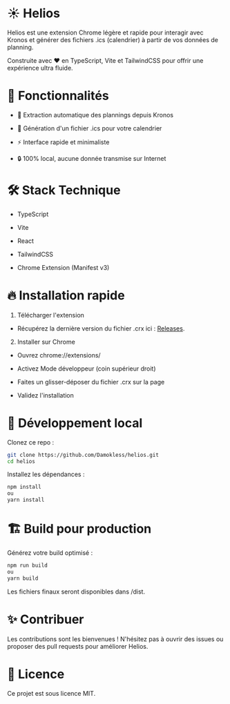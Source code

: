 # ☀️ Helios
Helios est une extension Chrome légère et rapide pour interagir avec Kronos et générer des fichiers .ics (calendrier) à partir de vos données de planning.

Construite avec ❤️ en TypeScript, Vite et TailwindCSS pour offrir une expérience ultra fluide.

# 🚀 Fonctionnalités
 - 📅 Extraction automatique des plannings depuis Kronos

 - 📝 Génération d'un fichier .ics pour votre calendrier

 - ⚡ Interface rapide et minimaliste

- 🔒 100% local, aucune donnée transmise sur Internet

# 🛠️ Stack Technique
- TypeScript

- Vite

- React

- TailwindCSS

- Chrome Extension (Manifest v3)

# 🔥 Installation rapide
1. Télécharger l'extension

- Récupérez la dernière version du fichier .crx ici : [Releases](https://github.com/Damokless/Helios/releases).

2. Installer sur Chrome

- Ouvrez chrome://extensions/

- Activez Mode développeur (coin supérieur droit)

- Faites un glisser-déposer du fichier .crx sur la page

- Validez l'installation

# 🧩 Développement local
Clonez ce repo :

```bash
git clone https://github.com/Damokless/helios.git
cd helios
```
Installez les dépendances :

```bash
npm install
ou
yarn install
```

# 🏗️ Build pour production
Générez votre build optimisé :

```bash
npm run build
ou
yarn build
```

Les fichiers finaux seront disponibles dans /dist.

# ✨ Contribuer
Les contributions sont les bienvenues !
N'hésitez pas à ouvrir des issues ou proposer des pull requests pour améliorer Helios.

# 📜 Licence
Ce projet est sous licence MIT.
